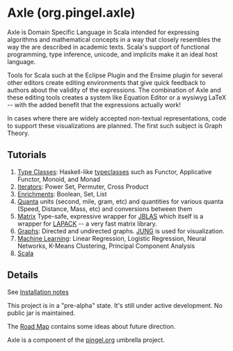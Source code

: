
Axle (org.pingel.axle)
======================

Axle is Domain Specific Language in Scala intended for expressing
algorithms and mathematical concepts in a way that closely
resembles the way the are described in academic texts.
Scala's support of functional programming, type inference, unicode,
and implicits make it an ideal host language.

Tools for Scala such at the Eclipse Plugin and the Ensime plugin for
several other editors create editing environments that give quick
feedback to authors about the validity of the expressions.
The combination of Axle and these editing tools creates a system
like Equation Editor or a wysiwyg LaTeX --
with the added benefit that the expressions actually work!

In cases where there are widely accepted non-textual representations,
code to support these visualizations are planned.
The first such subject is Graph Theory.

Tutorials
---------

1. [Type Classes](/adampingel/pingel.org/blob/master/axle/doc/TutorialTypeClasses.md): Haskell-like [typeclasses](http://www.haskell.org/haskellwiki/Typeclassopedia) such as Functor, Applicative Functor, Monoid, and Monad
1. [Iterators](/adampingel/pingel.org/blob/master/axle/doc/TutorialIterators.md): Power Set, Permuter, Cross Product
1. [Enrichments](/adampingel/pingel.org/blob/master/axle/doc/TutorialEnrichments.md): Boolean, Set, List
1. [Quanta](/adampingel/pingel.org/blob/master/axle/doc/TutorialQuantum.md) units (second, mile, gram, etc) and quantities for various quanta (Speed, Distance, Mass, etc) and conversions between them
1. [Matrix](/adampingel/pingel.org/blob/master/axle/doc/TutorialMatrix.md) Type-safe, expressive wrapper for [JBLAS](http://jblas.org/) which itself is a wrapper for [LAPACK](http://www.netlib.org/lapack/) -- a very fast matrix library.
1. [Graphs](/adampingel/pingel.org/blob/master/axle/doc/TutorialGraph.md): Directed and undirected graphs.  [JUNG](http://jung.sourceforge.net/) is used for visualization.
1. [Machine Learning](axle/doc/TutorialMachineLearning.md): Linear Regression, Logistic Regression, Neural Networks, K-Means Clustering, Principal Component Analysis
1. [Scala](axle/doc/TutorialScala.md)

Details
-------

See [Installation notes](/adampingel/pingel.org/blob/master/axle/doc/Installation.md)

This project is in a "pre-alpha" state.
It's still under active development.  No public jar is maintained.

The [Road Map](/adampingel/pingel.org/blob/master/axle/doc/RoadMap.md) contains some ideas about future direction.

Axle is a component of the [pingel.org](./) umbrella project.

